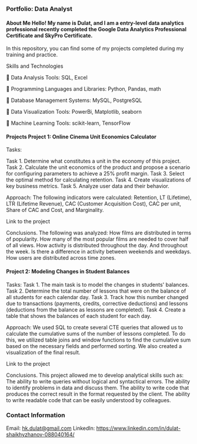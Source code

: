 ### Portfolio: Data Analyst

#### About Me Hello! My name is Dulat, and I am a entry-level data analytics professional recently completed the Google Data Analytics Professional Certificate and SkyPro Certificate. 

In this repository, you can find some of my projects completed during my training and practice. 

Skills and Technologies 

:bookmark: Data Analysis Tools: SQL, Excel 

:bookmark: Programming Languages and Libraries: Python, Pandas, math 

:bookmark: Database Management Systems: MySQL, PostgreSQL 

:bookmark: Data Visualization Tools: PowerBi, Matplotlib, seaborn 

:bookmark: Machine Learning Tools: scikit-learn, TensorFlow 

#### Projects Project 1: Online Cinema Unit Economics Calculator 
Tasks: 

Task 1. Determine what constitutes a unit in the economy of this project. 
Task 2. Calculate the unit economics of the product and propose a scenario for configuring parameters to achieve a 25% profit margin. 
Task 3. Select the optimal method for calculating retention. 
Task 4. Create visualizations of key business metrics. 
Task 5. Analyze user data and their behavior.

Approach: The following indicators were calculated: Retention, LT (Lifetime), LTR (Lifetime Revenue), CAC (Customer Acquisition Cost), CAC per unit, Share of CAC and Cost, and Marginality. 

Link to the project 

Conclusions.
The following was analyzed: 
How films are distributed in terms of popularity. 
How many of the most popular films are needed to cover half of all views. 
How activity is distributed throughout the day. And throughout the week. Is there a difference in activity between weekends and weekdays. 
How users are distributed across time zones.

#### Project 2: Modeling Changes in Student Balances
Tasks: 
Task 1. The main task is to model the changes in students' balances. 
Task 2. Determine the total number of lessons that were on the balance of all students for each calendar day. 
Task 3. Track how this number changed due to transactions (payments, credits, corrective deductions) and lessons (deductions from the balance as lessons are completed). 
Task 4. Create a table that shows the balances of each student for each day.

Approach: We used SQL to create several CTE queries that allowed us to calculate the cumulative sums of the number of lessons completed. To do this, we utilized table joins and window functions to find the cumulative sum based on the necessary fields and performed sorting. We also created a visualization of the final result.

Link to the project 

Conclusions.
This project allowed me to develop analytical skills such as: 
The ability to write queries without logical and syntactical errors.
The ability to identify problems in data and discuss them.
The ability to write code that produces the correct result in the format requested by the client.
The ability to write readable code that can be easily understood by colleagues.

### Contact Information
Email: hk.dulat@gmail.com
LinkedIn: https://www.linkedin.com/in/dulat-shaikhyzhanov-088040164/
